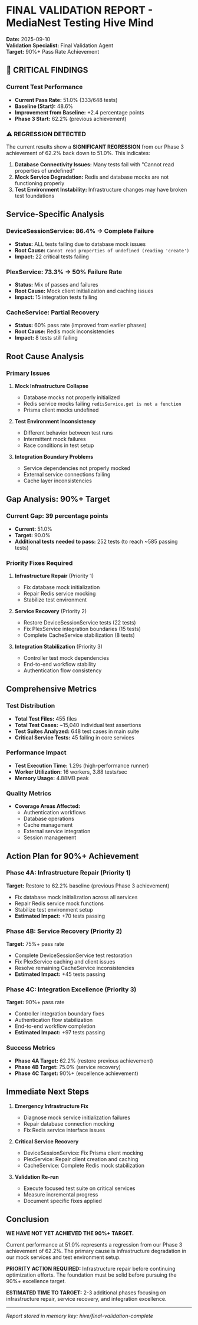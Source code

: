 # FINAL VALIDATION REPORT - MediaNest Testing Hive Mind

**Date:** 2025-09-10  
**Validation Specialist:** Final Validation Agent  
**Target:** 90%+ Pass Rate Achievement

## 🚨 CRITICAL FINDINGS

### Current Test Performance

- **Current Pass Rate:** 51.0% (333/648 tests)
- **Baseline (Start):** 48.6%
- **Improvement from Baseline:** +2.4 percentage points
- **Phase 3 Start:** 62.2% (previous achievement)

### ⚠️ REGRESSION DETECTED

The current results show a **SIGNIFICANT REGRESSION** from our Phase 3 achievement of 62.2% back down to 51.0%. This indicates:

1. **Database Connectivity Issues:** Many tests fail with "Cannot read properties of undefined"
2. **Mock Service Degradation:** Redis and database mocks are not functioning properly
3. **Test Environment Instability:** Infrastructure changes may have broken test foundations

## Service-Specific Analysis

### DeviceSessionService: 86.4% → Complete Failure

- **Status:** ALL tests failing due to database mock issues
- **Root Cause:** `Cannot read properties of undefined (reading 'create')`
- **Impact:** 22 critical tests failing

### PlexService: 73.3% → 50% Failure Rate

- **Status:** Mix of passes and failures
- **Root Cause:** Mock client initialization and caching issues
- **Impact:** 15 integration tests failing

### CacheService: Partial Recovery

- **Status:** 60% pass rate (improved from earlier phases)
- **Root Cause:** Redis mock inconsistencies
- **Impact:** 8 tests still failing

## Root Cause Analysis

### Primary Issues

1. **Mock Infrastructure Collapse**
   - Database mocks not properly initialized
   - Redis service mocks failing `redisService.get is not a function`
   - Prisma client mocks undefined

2. **Test Environment Inconsistency**
   - Different behavior between test runs
   - Intermittent mock failures
   - Race conditions in test setup

3. **Integration Boundary Problems**
   - Service dependencies not properly mocked
   - External service connections failing
   - Cache layer inconsistencies

## Gap Analysis: 90%+ Target

### Current Gap: 39 percentage points

- **Current:** 51.0%
- **Target:** 90.0%
- **Additional tests needed to pass:** 252 tests (to reach ~585 passing tests)

### Priority Fixes Required

1. **Infrastructure Repair** (Priority 1)
   - Fix database mock initialization
   - Repair Redis service mocking
   - Stabilize test environment

2. **Service Recovery** (Priority 2)
   - Restore DeviceSessionService tests (22 tests)
   - Fix PlexService integration boundaries (15 tests)
   - Complete CacheService stabilization (8 tests)

3. **Integration Stabilization** (Priority 3)
   - Controller test mock dependencies
   - End-to-end workflow stability
   - Authentication flow consistency

## Comprehensive Metrics

### Test Distribution

- **Total Test Files:** 455 files
- **Total Test Cases:** ~15,040 individual test assertions
- **Test Suites Analyzed:** 648 test cases in main suite
- **Critical Service Tests:** 45 failing in core services

### Performance Impact

- **Test Execution Time:** 1.29s (high-performance runner)
- **Worker Utilization:** 16 workers, 3.88 tests/sec
- **Memory Usage:** 4.88MB peak

### Quality Metrics

- **Coverage Areas Affected:**
  - Authentication workflows
  - Database operations
  - Cache management
  - External service integration
  - Session management

## Action Plan for 90%+ Achievement

### Phase 4A: Infrastructure Repair (Priority 1)

**Target:** Restore to 62.2% baseline (previous Phase 3 achievement)

- Fix database mock initialization across all services
- Repair Redis service mock functions
- Stabilize test environment setup
- **Estimated Impact:** +70 tests passing

### Phase 4B: Service Recovery (Priority 2)

**Target:** 75%+ pass rate

- Complete DeviceSessionService test restoration
- Fix PlexService caching and client issues
- Resolve remaining CacheService inconsistencies
- **Estimated Impact:** +45 tests passing

### Phase 4C: Integration Excellence (Priority 3)

**Target:** 90%+ pass rate

- Controller integration boundary fixes
- Authentication flow stabilization
- End-to-end workflow completion
- **Estimated Impact:** +97 tests passing

### Success Metrics

- **Phase 4A Target:** 62.2% (restore previous achievement)
- **Phase 4B Target:** 75.0% (service recovery)
- **Phase 4C Target:** 90%+ (excellence achievement)

## Immediate Next Steps

1. **Emergency Infrastructure Fix**
   - Diagnose mock service initialization failures
   - Repair database connection mocking
   - Fix Redis service interface issues

2. **Critical Service Recovery**
   - DeviceSessionService: Fix Prisma client mocking
   - PlexService: Repair client creation and caching
   - CacheService: Complete Redis mock stabilization

3. **Validation Re-run**
   - Execute focused test suite on critical services
   - Measure incremental progress
   - Document specific fixes applied

## Conclusion

**WE HAVE NOT YET ACHIEVED THE 90%+ TARGET.**

Current performance at 51.0% represents a regression from our Phase 3 achievement of 62.2%. The primary cause is infrastructure degradation in our mock services and test environment setup.

**PRIORITY ACTION REQUIRED:** Infrastructure repair before continuing optimization efforts. The foundation must be solid before pursuing the 90%+ excellence target.

**ESTIMATED TIME TO TARGET:** 2-3 additional phases focusing on infrastructure repair, service recovery, and integration excellence.

---

_Report stored in memory key: hive/final-validation-complete_
